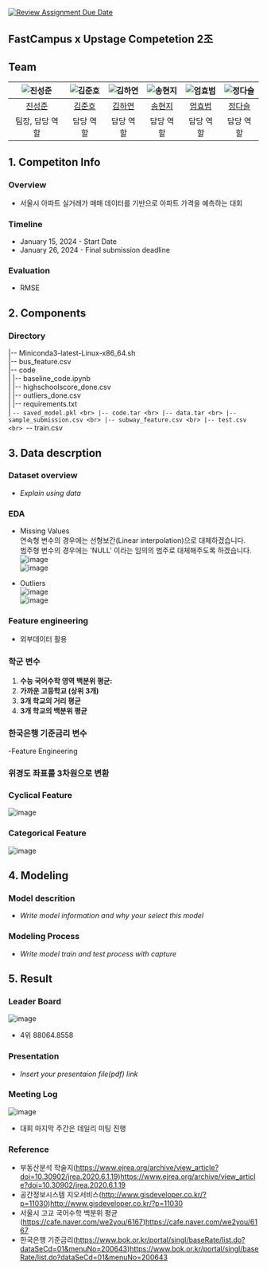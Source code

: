 [![Review Assignment Due Date](https://classroom.github.com/assets/deadline-readme-button-24ddc0f5d75046c5622901739e7c5dd533143b0c8e959d652212380cedb1ea36.svg)](https://classroom.github.com/a/g6ZC_OOE)
## FastCampus x Upstage Competetion 2조

## Team

| ![진성준](https://avatars.githubusercontent.com/u/156163982?v=4) | ![김준호](https://avatars.githubusercontent.com/u/156163982?v=4) | ![김하연](https://avatars.githubusercontent.com/u/156163982?v=4) | ![송현지](https://avatars.githubusercontent.com/u/156163982?v=4) | ![엄효범](https://avatars.githubusercontent.com/u/156163982?v=4) | ![정다슬](https://avatars.githubusercontent.com/u/156163982?v=4) |
| :--------------------------------------------------------------: |:-------------------------------------------------------------:| :--------------------------------------------------------------: | :--------------------------------------------------------------: | :--------------------------------------------------------------: | :--------------------------------------------------------------: |
|            [진성준](https://github.com/UpstageAILab)             |            [김준호](https://github.com/UpstageAILab)             |            [김하연](https://github.com/UpstageAILab)             |            [송현지](https://github.com/UpstageAILab)             |            [엄효범](https://github.com/UpstageAILab)             |            [정다슬](https://github.com/UpstageAILab)             |
|                            팀장, 담당 역할                             |                             담당 역할                             |                            담당 역할                             |                            담당 역할                             |                            담당 역할                             |                            담당 역할                             |

## 1. Competiton Info

### Overview

- 서울시 아파트 실거래가 매매 데이터를 기반으로 아파트 가격을 예측하는 대회

### Timeline

- January 15, 2024 - Start Date
- January 26, 2024 - Final submission deadline

### Evaluation

- RMSE

## 2. Components

### Directory

|-- Miniconda3-latest-Linux-x86_64.sh <br>
|-- bus_feature.csv <br>
|-- code <br>
|   |-- baseline_code.ipynb <br>
|   |-- highschoolscore_done.csv <br>
|   |-- outliers_done.csv <br>
|   |-- requirements.txt <br>
|   `-- saved_model.pkl <br>
|-- code.tar <br>
|-- data.tar <br>
|-- sample_submission.csv <br>
|-- subway_feature.csv <br>
|-- test.csv <br>
`-- train.csv <br>

## 3. Data descrption

### Dataset overview

- _Explain using data_

### EDA

- Missing Values  
  연속형 변수의 경우에는 선형보간(Linear interpolation)으로 대체하겠습니다.  
  범주형 변수의 경우에는 'NULL' 이라는 임의의 범주로 대체해주도록 하겠습니다.  
  ![image](https://github.com/UpstageAILab/upstage-ml-regression-02/assets/106041730/96f90362-ee76-4fe2-8180-de61e210efe5)  
  ![image](https://github.com/UpstageAILab/upstage-ml-regression-02/assets/106041730/6665efcf-5a36-4d1c-a377-86f76c36cbcf)

- Outliers  
  ![image](https://github.com/UpstageAILab/upstage-ml-regression-02/assets/106041730/983057bc-eaf2-420b-b81c-be7007c40d5b)  
  ![image](https://github.com/UpstageAILab/upstage-ml-regression-02/assets/106041730/bc9f1df5-d997-4705-b0a5-b61aceaecb60)  

### Feature engineering

- 외부데이터 활용
### 학군 변수
1. **수능 국어수학 영역 백분위 평균:**
2. **가까운 고등학교 (상위 3개)**
3. **3개 학교의 거리 평균**
4. **3개 학교의 백분위 평균**

### 한국은행 기준금리 변수
  
-Feature Engineering
  ### 위경도 좌표를 3차원으로 변환
  ### Cyclical Feature
  ![image](https://github.com/UpstageAILab/upstage-ml-regression-02/assets/106041730/288ceb60-e30f-4e45-834e-f965d44cc5d5)
  ### Categorical Feature
  ![image](https://github.com/UpstageAILab/upstage-ml-regression-02/assets/106041730/ca219c8b-db75-4d1d-b4aa-cef657f81369)


## 4. Modeling

### Model descrition

- _Write model information and why your select this model_

### Modeling Process

- _Write model train and test process with capture_

## 5. Result

### Leader Board

![image](https://github.com/UpstageAILab/upstage-ml-regression-02/assets/106041730/358f9458-329a-4139-8de1-82bc4e77da82)

- 4위 88064.8558

### Presentation

- _Insert your presentaion file(pdf) link_


### Meeting Log

![image](https://github.com/UpstageAILab/upstage-ml-regression-02/assets/106041730/e6873ad6-f38d-4bc0-b7de-46197dab4c0a)
- 대회 마지막 주간은 데일리 미팅 진행

### Reference

- 부동산분석 학술지(https://www.ejrea.org/archive/view_article?doi=10.30902/jrea.2020.6.1.19)https://www.ejrea.org/archive/view_article?doi=10.30902/jrea.2020.6.1.19
- 공간정보시스템 지오서비스(http://www.gisdeveloper.co.kr/?p=11030)http://www.gisdeveloper.co.kr/?p=11030
- 서울시 고교 국어수학 백분위 평균(https://cafe.naver.com/we2you/6167)https://cafe.naver.com/we2you/6167
- 한국은행 기준금리(https://www.bok.or.kr/portal/singl/baseRate/list.do?dataSeCd=01&menuNo=200643)https://www.bok.or.kr/portal/singl/baseRate/list.do?dataSeCd=01&menuNo=200643

